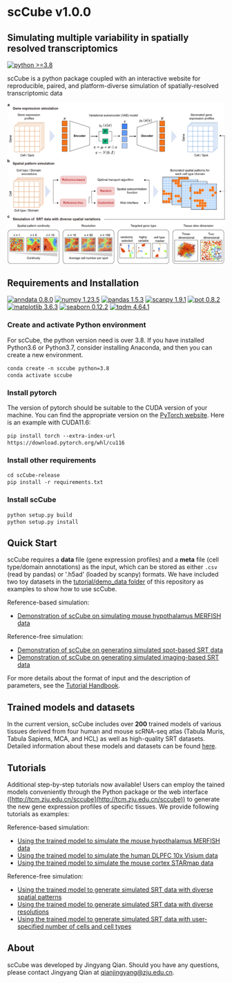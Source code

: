 # scCube v1.0.0

## Simulating multiple variability in spatially resolved transcriptomics

[![python >=3.8](https://img.shields.io/badge/python-%3E%3D3.8-brightgreen)](https://www.python.org/) 

scCube is a python package coupled with an interactive website for reproducible, paired, and platform-diverse simulation of spatially-resolved transcriptomic data 

![avatar](images/workflow.jpg)

## Requirements and Installation
[![anndata 0.8.0](https://img.shields.io/badge/anndata-0.8.0-success)](https://pypi.org/project/anndata/) [![numpy 1.23.5](https://img.shields.io/badge/numpy-1.23.5-important)](https://pypi.org/project/numpy/) [![pandas 1.5.3](https://img.shields.io/badge/pandas-1.5.3-critical)](https://pypi.org/project/pandas/) [![scanpy 1.9.1](https://img.shields.io/badge/scanpy-1.9.1-informational)](https://github.com/scverse/scanpy) [![pot 0.8.2](https://img.shields.io/badge/pot-0.8.2-blueviolet)](https://pypi.org/project/POT/) [![matplotlib 3.6.3](https://img.shields.io/badge/matplotlib-3.6.3-ff69b4)](https://pypi.org/project/matplotlib/) [![seaborn 0.12.2](https://img.shields.io/badge/seaborn-0.12.2-9cf)](https://pypi.org/project/seaborn/) [![tqdm 4.64.1](https://img.shields.io/badge/tqdm-4.64.1-lightgrey)](https://pypi.org/project/tqdm/)

### Create and activate Python environment
For scCube, the python version need is over 3.8. If you have installed Python3.6 or Python3.7, consider installing Anaconda, and then you can create a new environment.
```
conda create -n sccube python=3.8
conda activate sccube
```
### Install pytorch
The version of pytorch should be suitable to the CUDA version of your machine. You can find the appropriate version on the [PyTorch website](https://pytorch.org/get-started/locally/).
Here is an example with CUDA11.6:
```
pip install torch --extra-index-url https://download.pytorch.org/whl/cu116
```
### Install other requirements
```
cd scCube-release
pip install -r requirements.txt
```
### Install scCube
```
python setup.py build
python setup.py install
```

## Quick Start
scCube requires a **data** file (gene expression profiles) and a **meta** file (cell type/domain annotations) as the input, which can be stored as either `.csv` (read by pandas) or '.h5ad' (loaded by scanpy) formats. We have included two toy datasets in the [tutorial/demo_data folder](tutorial/demo_data) of this repository as examples to show how to use scCube. 

Reference-based simulation:
* [Demonstration of scCube on simulating mouse hypothalamus MERFISH data](tutorial/demo_merfish.ipynb)

Reference-free simulation:
* [Demonstration of scCube on generating simulated spot-based SRT data](tutorial/demo_spot.ipynb)
* [Demonstration of scCube on generating simulated imaging-based SRT data](tutorial/demo_image.ipynb)

For more details about the format of input and the description of parameters, see the [Tutorial Handbook](tutorial/handbook.md).

## Trained models and datasets
In the current version, scCube includes over **200** trained models of various tissues derived from four human and mouse scRNA-seq atlas (Tabula Muris, Tabula Sapiens, MCA, and HCL) as well as high-quality SRT datasets. Detailed information about these models and datasets can be found [here]().

## Tutorials
Additional step-by-step tutorials now available! Users can employ the tained models conveniently through the Python package or the web interface ([http://tcm.zju.edu.cn/sccube](http://tcm.zju.edu.cn/sccube)) to generate the new gene expression profiles of specific tissues. We provide following tutorials as examples:

Reference-based simulation:
* [Using the trained model to simulate the mouse hypothalamus MERFISH data](tutorial/tutorial_merfish.ipynb)
* [Using the trained model to simulate the human DLPFC 10x Visium data](tutorial/tutorial_dlpfc.ipynb)
* [Using the trained model to simulate the mouse cortex STARmap data](tutorial/tutorial_starmap.ipynb)

Reference-free simulation:
* [Using the trained model to generate simulated SRT data with diverse spatial patterns](tutorial/tutorial_pattern.ipynb)
* [Using the trained model to generate simulated SRT data with diverse resolutions](tutorial/tutorial_resolution.ipynb)
* [Using the trained model to generate simulated SRT data with user-specified number of cells and cell types](tutorial/tutorial_specified.ipynb)



## About
scCube was developed by Jingyang Qian. Should you have any questions, please contact Jingyang Qian at qianjingyang@zju.edu.cn.

